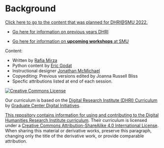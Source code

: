 # Background

[Click here to go to the content that was planned for DHRI@SMU 2022.](https://southernmethodistuniversity.github.io/dhri/)

* [Go here for information on previous years DHRI](https://southernmethodistuniversity.github.io/home/about.html)

* [Go here for information on **upcoming workshops** at SMU](https://www.smu.edu/libraries/help/workshops)


Content: 
* Written by [Rafia Mirza](https://guides.smu.edu/prf.php?account_id=142826/)
* Python content by [Eric Godat](https://www.smu.edu/Provost/Data-Science-Institute/People)
* Instructional designer [Jonathan McMichael](https://guides.smu.edu/prf.php?account_id=104877)
* Copyediting: Previous versions edited by Joanna Russell Bliss
* Specfic attributions listed at end of each session. 

[![Creative Commons License](https://i.creativecommons.org/l/by-sa/4.0/88x31.png)](http://creativecommons.org/licenses/by-sa/4.0/)


Our curriculum is based on the [Digital Research Institute (DHRI) Curriculum](https://github.com/DHRI-Curriculum) by [Graduate Center Digital Initiatives](https://gcdi.commons.gc.cuny.edu/). 

[This repository contains information for using and contributing to the Digital Humanities Research Institute curriculum](https://github.com/DHRI-Curriculum/guide). Their curriculum is licensed under a [Creative Commons Attribution-ShareAlike 4.0 International License](http://creativecommons.org/licenses/by-sa/4.0/). When sharing this material or derivative works, preserve this paragraph, changing only the title of the derivative work, or provide comparable attribution.
